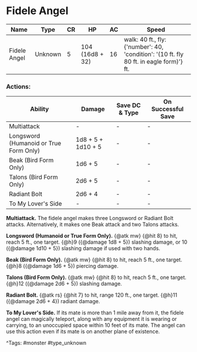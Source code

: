 # Fidele Angel

| Name | Type | CR | HP | AC | Speed |
|------|------|----|----|----|-------|
| Fidele Angel | Unknown | 5 | 104 (16d8 + 32) | 16 | walk: 40 ft., fly: {'number': 40, 'condition': '(10 ft. fly 80 ft. in eagle form)'} ft. |

### Actions:

| Ability | Damage | Save DC & Type | On Successful Save |
|---------|--------|----------------|--------------------|
| Multiattack | - | - | - |
| Longsword (Humanoid or True Form Only) | 1d8 + 5 + 1d10 + 5 | - | - |
| Beak (Bird Form Only) | 1d6 + 5 | - | - |
| Talons (Bird Form Only) | 2d6 + 5 | - | - |
| Radiant Bolt | 2d6 + 4 | - | - |
| To My Lover's Side | - | - | - |


**Multiattack.** The fidele angel makes three Longsword or Radiant Bolt attacks. Alternatively, it makes one Beak attack and two Talons attacks.

**Longsword (Humanoid or True Form Only).** {@atk mw} {@hit 8} to hit, reach 5 ft., one target. {@h}9 ({@damage 1d8 + 5}) slashing damage, or 10 ({@damage 1d10 + 5}) slashing damage if used with two hands.

**Beak (Bird Form Only).** {@atk mw} {@hit 8} to hit, reach 5 ft., one target. {@h}8 ({@damage 1d6 + 5}) piercing damage.

**Talons (Bird Form Only).** {@atk mw} {@hit 8} to hit, reach 5 ft., one target. {@h}12 ({@damage 2d6 + 5}) slashing damage.

**Radiant Bolt.** {@atk rs} {@hit 7} to hit, range 120 ft., one target. {@h}11 ({@damage 2d6 + 4}) radiant damage.

**To My Lover's Side.** If its mate is more than 1 mile away from it, the fidele angel can magically teleport, along with any equipment it is wearing or carrying, to an unoccupied space within 10 feet of its mate. The angel can use this action even if its mate is on another plane of existence.

^Tags: #monster #type_unknown